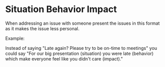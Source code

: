 # Situation Behavior Impact

When addressing an issue with someone present the issues in this format as it makes the issue less personal.

Example:

Instead of saying "Late again?  Please try to be on-time to meetings" you could say "For our big presentation (situation) you were late (behavior) which make everyone feel like you didn't care (impact)."
